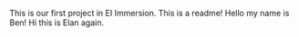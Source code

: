 This is our first project in EI Immersion. This is a readme! 
Hello my name is Ben!
Hi this is Elan again.